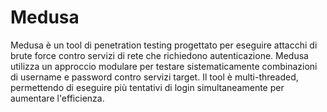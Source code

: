 # Medusa

Medusa è un tool di penetration testing progettato per eseguire attacchi di brute force contro servizi di rete che richiedono autenticazione. Medusa utilizza un approccio modulare per testare sistematicamente combinazioni di username e password contro servizi target. Il tool è multi-threaded, permettendo di eseguire più tentativi di login simultaneamente per aumentare l'efficienza.

